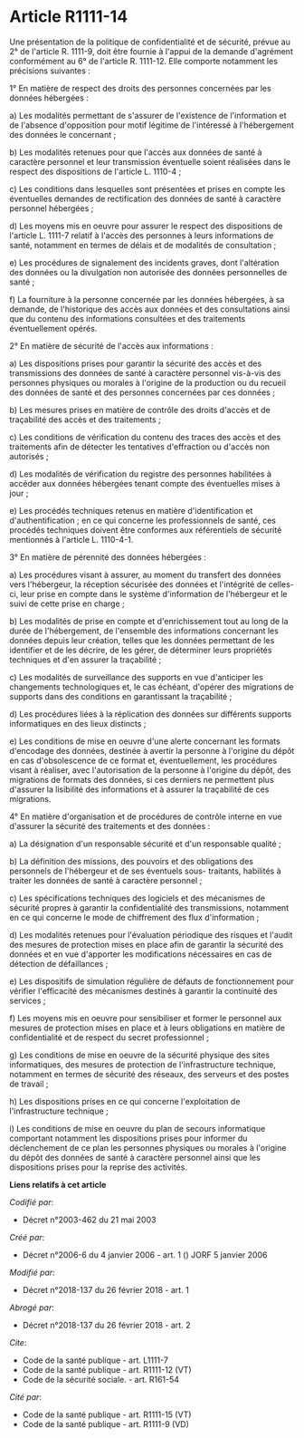 # Article R1111-14

Une présentation de la politique de confidentialité et de sécurité, prévue au 2° de l'article R. 1111-9, doit être fournie à
l'appui de la demande d'agrément conformément au 6° de l'article R. 1111-12. Elle comporte notamment les précisions
suivantes :

1° En matière de respect des droits des personnes concernées par les données hébergées :

a) Les modalités permettant de s'assurer de l'existence de l'information et de l'absence d'opposition pour motif légitime de
l'intéressé à l'hébergement des données le concernant ;

b) Les modalités retenues pour que l'accès aux données de santé à caractère personnel et leur transmission éventuelle soient
réalisées dans le respect des dispositions de l'article L. 1110-4 ;

c) Les conditions dans lesquelles sont présentées et prises en compte les éventuelles demandes de rectification des données
de santé à caractère personnel hébergées ;

d) Les moyens mis en oeuvre pour assurer le respect des dispositions de l'article L. 1111-7 relatif à l'accès des personnes à
leurs informations de santé, notamment en termes de délais et de modalités de consultation ;

e) Les procédures de signalement des incidents graves, dont l'altération des données ou la divulgation non autorisée des
données personnelles de santé ;

f) La fourniture à la personne concernée par les données hébergées, à sa demande, de l'historique des accès aux données et
des consultations ainsi que du contenu des informations consultées et des traitements éventuellement opérés.

2° En matière de sécurité de l'accès aux informations :

a) Les dispositions prises pour garantir la sécurité des accès et des transmissions des données de santé à caractère
personnel vis-à-vis des personnes physiques ou morales à l'origine de la production ou du recueil des données de santé et des
personnes concernées par ces données ;

b) Les mesures prises en matière de contrôle des droits d'accès et de traçabilité des accès et des traitements ;

c) Les conditions de vérification du contenu des traces des accès et des traitements afin de détecter les tentatives
d'effraction ou d'accès non autorisés ;

d) Les modalités de vérification du registre des personnes habilitées à accéder aux données hébergées tenant compte des
éventuelles mises à jour ;

e) Les procédés techniques retenus en matière d'identification et d'authentification ; en ce qui concerne les professionnels
de santé, ces procédés techniques doivent être conformes aux référentiels de sécurité mentionnés à l'article L. 1110-4-1.

3° En matière de pérennité des données hébergées :

a) Les procédures visant à assurer, au moment du transfert des données vers l'hébergeur, la réception sécurisée des données
et l'intégrité de celles-ci, leur prise en compte dans le système d'information de l'hébergeur et le suivi de cette prise en
charge ;

b) Les modalités de prise en compte et d'enrichissement tout au long de la durée de l'hébergement, de l'ensemble des
informations concernant les données depuis leur création, telles que les données permettant de les identifier et de les
décrire, de les gérer, de déterminer leurs propriétés techniques et d'en assurer la traçabilité ;

c) Les modalités de surveillance des supports en vue d'anticiper les changements technologiques et, le cas échéant, d'opérer
des migrations de supports dans des conditions en garantissant la traçabilité ;

d) Les procédures liées à la réplication des données sur différents supports informatiques en des lieux distincts ;

e) Les conditions de mise en oeuvre d'une alerte concernant les formats d'encodage des données, destinée à avertir la
personne à l'origine du dépôt en cas d'obsolescence de ce format et, éventuellement, les procédures visant à réaliser, avec
l'autorisation de la personne à l'origine du dépôt, des migrations de formats des données, si ces derniers ne permettent plus
d'assurer la lisibilité des informations et à assurer la traçabilité de ces migrations.

4° En matière d'organisation et de procédures de contrôle interne en vue d'assurer la sécurité des traitements et des
données :

a) La désignation d'un responsable sécurité et d'un responsable qualité ;

b) La définition des missions, des pouvoirs et des obligations des personnels de l'hébergeur et de ses éventuels sous-
traitants, habilités à traiter les données de santé à caractère personnel ;

c) Les spécifications techniques des logiciels et des mécanismes de sécurité propres à garantir la confidentialité des
transmissions, notamment en ce qui concerne le mode de chiffrement des flux d'information ;

d) Les modalités retenues pour l'évaluation périodique des risques et l'audit des mesures de protection mises en place afin
de garantir la sécurité des données et en vue d'apporter les modifications nécessaires en cas de détection de défaillances ;

e) Les dispositifs de simulation régulière de défauts de fonctionnement pour vérifier l'efficacité des mécanismes destinés à
garantir la continuité des services ;

f) Les moyens mis en oeuvre pour sensibiliser et former le personnel aux mesures de protection mises en place et à leurs
obligations en matière de confidentialité et de respect du secret professionnel ;

g) Les conditions de mise en oeuvre de la sécurité physique des sites informatiques, des mesures de protection de
l'infrastructure technique, notamment en termes de sécurité des réseaux, des serveurs et des postes de travail ;

h) Les dispositions prises en ce qui concerne l'exploitation de l'infrastructure technique ;

i) Les conditions de mise en oeuvre du plan de secours informatique comportant notamment les dispositions prises pour
informer du déclenchement de ce plan les personnes physiques ou morales à l'origine du dépôt des données de santé à caractère
personnel ainsi que les dispositions prises pour la reprise des activités.

**Liens relatifs à cet article**

_Codifié par_:

  - Décret n°2003-462 du 21 mai 2003

_Créé par_:

  - Décret n°2006-6 du 4 janvier 2006 - art. 1 () JORF 5 janvier 2006

_Modifié par_:

  - Décret n°2018-137 du 26 février 2018 - art. 1

_Abrogé par_:

  - Décret n°2018-137 du 26 février 2018 - art. 2

_Cite_:

  - Code de la santé publique - art. L1111-7
  - Code de la santé publique - art. R1111-12 (VT)
  - Code de la sécurité sociale. - art. R161-54

_Cité par_:

  - Code de la santé publique - art. R1111-15 (VT)
  - Code de la santé publique - art. R1111-9 (VD)
